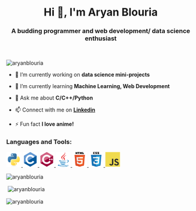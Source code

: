 <h1 align="center">Hi 👋, I'm Aryan Blouria</h1>
<h3 align="center">A budding programmer and web development/ data science enthusiast</h3>
<br>

<p align="left"> <img src="https://komarev.com/ghpvc/?username=aryanblouria&label=Profile%20views&color=0e75b6&style=flat" alt="aryanblouria" /> </p>

- 🔭 I’m currently working on **data science mini-projects**

- 🌱 I’m currently learning **Machine Learning, Web Development**

- 💬 Ask me about **C/C++/Python**

- 📫 Connect with me on **<a href="https://www.linkedin.com/in/aryanblouria">Linkedin</a>**

- ⚡ Fun fact **I love anime!**

<h3 align="left">Languages and Tools:</h3>
<p align="left"> 
  <a href="https://www.python.org" target="_blank"> <img src="https://raw.githubusercontent.com/devicons/devicon/master/icons/python/python-original.svg" alt="python"   width="40" height="40"/> </a> 
  <a href="https://www.cprogramming.com/" target="_blank"> <img src="https://raw.githubusercontent.com/devicons/devicon/master/icons/c/c-original.svg" alt="c" width="40" height="40"/> </a> 
  <a href="https://www.w3schools.com/cpp/" target="_blank"> <img src="https://raw.githubusercontent.com/devicons/devicon/master/icons/cplusplus/cplusplus-original.svg" alt="cplusplus" width="40" height="40"/> </a> 
  <a href="https://www.java.com" target="_blank"> <img src="https://raw.githubusercontent.com/devicons/devicon/master/icons/java/java-original.svg" alt="java" width="40" height="40"/> </a> 
  <a href="https://www.w3.org/html/" target="_blank"> <img src="https://raw.githubusercontent.com/devicons/devicon/master/icons/html5/html5-original-wordmark.svg" alt="html5" width="40" height="40"/> </a> 
  <a href="https://www.w3schools.com/css/" target="_blank"> <img src="https://raw.githubusercontent.com/devicons/devicon/master/icons/css3/css3-original-wordmark.svg" alt="css3" width="40" height="40"/> </a> 
  <a href="https://developer.mozilla.org/en-US/docs/Web/JavaScript" target="_blank"> <img src="https://raw.githubusercontent.com/devicons/devicon/master/icons/javascript/javascript-original.svg" alt="javascript" width="40" height="40"/> </a> 

<p><img align="center" src="https://github-readme-stats.vercel.app/api/top-langs?username=aryanblouria&show_icons=true&theme=radical&locale=en&layout=compact" alt="aryanblouria" /></p>

<p>&nbsp;<img align="center" src="https://github-readme-stats.vercel.app/api?username=aryanblouria&show_icons=true&theme=radical&locale=en" alt="aryanblouria" /></p>

<p><img align="center" src="https://github-readme-streak-stats.herokuapp.com/?user=aryanblouria&theme=radical" alt="aryanblouria" /></p>
